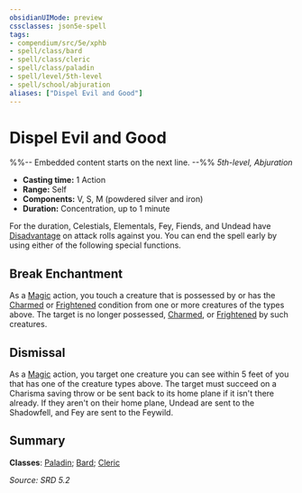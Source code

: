 ```yaml
---
obsidianUIMode: preview
cssclasses: json5e-spell
tags:
- compendium/src/5e/xphb
- spell/class/bard
- spell/class/cleric
- spell/class/paladin
- spell/level/5th-level
- spell/school/abjuration
aliases: ["Dispel Evil and Good"]
---
```

# Dispel Evil and Good
%%-- Embedded content starts on the next line. --%%
*5th-level, Abjuration*  

- **Casting time:** 1 Action
- **Range:** Self
- **Components:** V, S, M (powdered silver and iron)
- **Duration:** Concentration, up to 1 minute

For the duration, Celestials, Elementals, Fey, Fiends, and Undead have [Disadvantage](disadvantage-xphb.md) on attack rolls against you. You can end the spell early by using either of the following special functions.

## Break Enchantment

As a [Magic](actions.md#Magic) action, you touch a creature that is possessed by or has the [Charmed](conditions.md#Charmed) or [Frightened](conditions.md#Frightened) condition from one or more creatures of the types above. The target is no longer possessed, [Charmed](conditions.md#Charmed), or [Frightened](conditions.md#Frightened) by such creatures.

## Dismissal

As a [Magic](actions.md#Magic) action, you target one creature you can see within 5 feet of you that has one of the creature types above. The target must succeed on a Charisma saving throw or be sent back to its home plane if it isn't there already. If they aren't on their home plane, Undead are sent to the Shadowfell, and Fey are sent to the Feywild.

## Summary

**Classes**: [Paladin](list-spells-classes-paladin.md); [Bard](list-spells-classes-bard.md); [Cleric](list-spells-classes-cleric.md)

*Source: SRD 5.2*